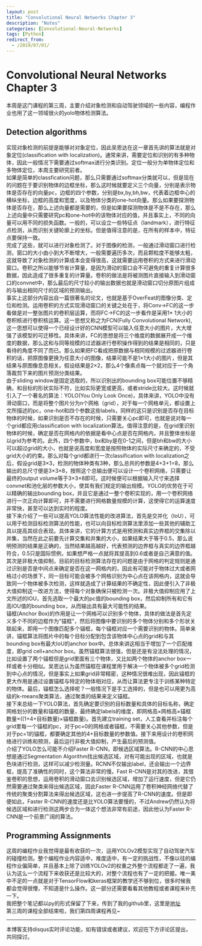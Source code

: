 ```yaml
---
layout: post
title: "Convolutional Neural Networks Chapter 3"
description: "Notes"
categories: [Convolutional-Neural-Networks]
tags: [Python]
redirect_from:
  - /2019/07/01/
---
```


# Convolutional Neural Networks Chapter 3  

本周是这门课程的第三周，主要介绍对象检测和自动驾驶领域的一些内容，编程作业也用了这一领域很火的yolo物体检测算法。  

## Detection algorithms  

实现对象检测的前提是能够对对象定位，因此吴恩达在这一章首先讲的算法就是对象定位(classification with localization)。通常来讲，需要定位和识别的有多种物体，因此一般情况下需要通过softmax进行分类识别。定位一般分为单物体定位和多物体定位，本周主要研究前者。  
如果是简单的classfication问题，那么只需要通过softmax分类就可以，但是现在的问题在于要识别物体的边框坐标，那么这时候就要定义三个向量，分别是表示物体是否存在的向量pc，边框的四个参数，分别是bx,by,bh,bw，代表着边框中心的横纵坐标，边框的高度和宽度，以及物体分类的one-hot向量。那么如果要探测物体是否存在，那么上述向量都是需要的，但是如果要探测物体是不是不存在，那么上述向量中只需要研究pc和one-hot中的该物体对应的值，并且事实上，不同的向量可以用不同的损失函数。一般的，可以设立一些特征点（landmark），进行特征点检测，从而识别关键轮廓上的坐标。但是值得注意的是，在所有的样本中，特征点要保持一致。  
完成了这些，就可以进行对象检测了。对于图像的检测，一般通过滑动窗口进行检测，窗口的大小由小到大不断增大，一般需要遍历多次，而且颗粒度不能够太粗，这就导致了对象检测的计算成本会变得很高，这就需要运用卷积的方式来进行滑动窗口。卷积之所以能够节省计算量，是因为滑动的窗口会不可避免的重复计算很多数据，因此造成了很多重复的计算量。卷积的做法是将被测图片直接输入到滑动窗口的convnet中，那么最后的尺寸较小的输出数据也就是滑动窗口切分原图片组成的与输出相同尺寸的区域的预测输出。  
事实上这部分内容出自一篇很著名的论文，也就是基于OverFeat的图像分类、定位和检测。运用卷积的方式实现滑动窗口的关键之处在于，将Conv->FC的这一步看做是对一整张图片的卷积层运算，而将FC->FC的这一步看作是采用1* 1大小的卷积核进行卷积核运算。这一思想又称之为FCN(Fully Convolutional Network),这一思想可以使得一个已经设计好的CNN模型可以输入任意大小的图片，大大增强了该模型的可迁移性。具体来讲，FC的思想是将三个维度的数据展开成一个维度的数据，那么这和与同等规模的过滤器进行卷积操作得到的结果是相同的，只是看待的角度不同了而已。那么如果把FC看成把原数据与相同规模的过滤器进行卷积的话，把原图像更换为任意大小的图像，结果可能不是1×1大小的图片，但是其结果与原图像息息相关。假设结果是2×2，那么4个像素点每一个就对应于一个角落裁剪下来的图片预测分类结果。  
由于sliding window是固定选取的，所以识别出的bounding box可能位置不够精确，和目标的形状实际不符，比如实际更宽或更高，或者stride比较大。这时候就引入了一个著名的算法：YOLO(You Only Look Once)，具体来讲，YOLO中没有滑动窗口，而是将整个图片分为n个网格（grid），对于每一个网格单元，都设置上文所描述的pc，one-hot和四个参数这些labels，同样的这只是识别是否存在目标物体的时候，如果识别是否不存在的时候，只需要关心pc即可，也就是说对每一个grid都应用classification with localization算法。值得注意的是，在grid里识别物体的时候，确定是否在网格内的依据是看中心点是否在网格内，并且整体坐标是以grid为参考的。此外，四个参数中，bx和by是在0-1之间，但是bh和bw的大小可以超过grid的大小，也就是说高度和宽度是按照物体的实际尺寸来确定的，不受grid大小的约束。那么对每个grid都进行一次classification with localization之后，假设grid是3×3，检测的物体种类有3种，那么总共的参数是4+3+1=8，那么输出的总尺寸便是3×3×8，按照这个总输出便可以设计一个卷积网络，只需要让最终的output volume等于3×3×8即可。这时候便可以根据输入尺寸来选择convnet和池化层的参数大小，使其有我们规定的输出规模。YOLO的优势在于可以精确的输出bounding box，并且它是通过一整个卷积实现的，用一个卷积网络进行一次正向计算即可，并不需要进行网格数量规模的计算，这使得它的运算速度非常快，甚至可以达到实时的程度。  
接下来介绍了一些可以提高YOLO算法性能的改进算法，首先是交并化（IoU），可以用于检测目标检测算法的性能，也可以向目标检测算法里添加一些其他的辅助工具以提高其综合表现。具体来讲，它的计算方式是用预测和真实边界框的交集除以并集，当然在此之前要先计算交集和并集的大小，如果结果大于等于0.5，那么说明预测的结果是正确的，当然结果越高越好，代表预测的边界框与真实的边界框越符合，0.5只是国际惯例，如果想严格一点就将其提高到0.6或者是自己满意的值。其次是非极大值抑制，目前的目标检测算法存在的问题是由于网格的判定规则是通过识别是否是中间点来确定是否在这一网格内的，因此有可能对于物体过大或者网格过小的场景下，同一目标可能会被多个网格识别为中心点在该网格内，这就会导致同一个物体被多次检测，这样就造成了计算结果的不确定性，因此便引入了非极大值抑制这一改进方法，使得每个对象确保只被检测一次。非极大值抑制应用了上文所述的IOU，首先选取一个最大的pc值的bounding box，然后抑制所有和它有高IOU值的bounding box，从而输出具有最大可能性的结果。  
锚框(Anchor Box)的作用是让一个网格可以识别多个物体，具体的做法是首先定义多个不同的边框作为"锚框"，然后将图像中要识别的多个物体分别和多个形状关联起来，即用一个图像匹配多个锚框，每个锚框对应一个需要识别的物体。简单来讲，锚框算法将图片中的每个目标分配到包含该物体中心点的grid和与其bounding box有最大IoU的anchor box中。总体来讲这相当于增加了一个匹配维度，即grid cell+anchor box。虽然锚框算法很强，但是还是有没法处理的情况，比如设置了两个锚框但是grid里面有三个物体，又比如两个物体的anchor box一样或者十分相似。吴恩达认为虽然锚框在课程里用于解决一个物体被多个grid检测到中心点的情况，但是事实上如果grid非常精密，这种情况很难出现，因此锚框的更大作用是通过设置锚框与特定的物体相对应，从而让算法更专注于训练某种特定的物体。最后，锚框怎么选择呢？一般情况下是手工选择的，但是也可以用更为高级的k-means聚类算法，通过聚类的结果来定义锚框。  
接下来总结一下YOLO算法，首先确定要识别的目标数量和具体的目标名称，确定网格划分的数量和锚框的数量，最终确定labels的维度，即网格高×网格高×锚框数量×((1+4+目标数量)×锚框数量)。首先建立training set，人工查看并标注每个grid里每一个锚框的pc，对于pc=0的网格或者锚框，不需要关心其他参数，但是对于pc=1的锚框，都要确定其他的4+目标数量的参数值。接下来用设计的卷积网络进行训练和预测，最后运行非极大值抑制，产生最后的预测值。  
介绍了YOLO怎么可能不介绍Faster R-CNN，即候选区域算法。R-CNN的中心思想是通过Segmentation Algorithm找出候选区域，对有可能出现的区域，也就是色块进行检测，这样可以减少检测量。RCNN不仅输出label，还会输出一个边界框，提高了准确性的同时，这个算法非常的慢。Fast R-CNN是对其的改进，其借鉴卷积的思想，运用卷积的滑动窗口去识别候选区域，增加了运行速度，但是它仍然需要通过聚类来得出候选区域，因此Faster R-CNN运用了卷积神经网络代替了传统的聚类分割算法来得出候选区域，这也进一步提高了R-CNN的速度。但是即便如此，Faster R-CNN的速度还是比YOLO算法要慢的，不过Andrew仍然认为将候选区域和进行检测这两步合为一体这个想法非常有前途，因此他认为Faster R-CNN是一个前景广阔的算法。  

## Programming Assignments  
这周的编程作业我觉得是最有收获的一次，运用YOLOv2模型实现了自动驾驶汽车的碰撞检测。整个编程作业内容适中，难度适中，有一定的挑战性，不像以往的编程作业偏简单，并且基本上除了训练YOLOv2的权重之外整个流程都走了一遍，我认为这么一个流程下来收获还是比较大的，对整个流程也有了一定的把握。唯一美中不足的一点就是对于TensorFlow和keras框架的教学还不够到位，很多时候我都会觉得很懵，不知道是什么操作。这一部分还需要看看其他教程或者课程来补充一下。  
我把整个笔记都以py的形式保留了下来，传到了我的github里，这里是[地址](https://github.com/JustinYuu/Deeplearning-study/tree/master/Convolution%20Nerual%20Network)  
第三周的课程全部结束啦，我们第四周课程再见~  

---
本博客支持disqus实时评论功能，如有错误或者建议，欢迎在下方评论区提出，共同探讨。  
